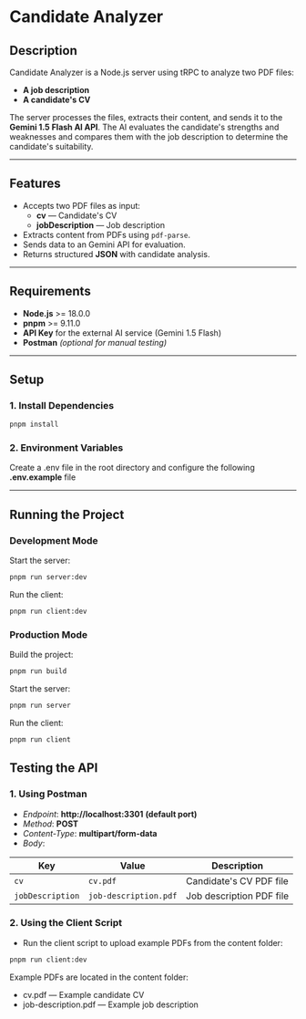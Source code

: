 # Candidate Analyzer

## Description

Candidate Analyzer is a Node.js server using tRPC to analyze two PDF files:

- **A job description**
- **A candidate's CV**

The server processes the files, extracts their content, and sends it to the **Gemini 1.5 Flash AI API**. The AI evaluates the candidate's strengths and weaknesses and compares them with the job description to determine the candidate's suitability.

---

## Features

- Accepts two PDF files as input:
  - **cv** — Candidate's CV
  - **jobDescription** — Job description
- Extracts content from PDFs using `pdf-parse`.
- Sends data to an Gemini API for evaluation.
- Returns structured **JSON** with candidate analysis.

---

## Requirements

- **Node.js** >= 18.0.0
- **pnpm** >= 9.11.0
- **API Key** for the external AI service (Gemini 1.5 Flash)
- **Postman** _(optional for manual testing)_

---

## Setup

### 1. Install Dependencies

```bash
pnpm install
```

### 2. Environment Variables

Create a .env file in the root directory and configure the following **.env.example** file

---

## Running the Project

### Development Mode

Start the server:

```bash
pnpm run server:dev
```

Run the client:

```bash
pnpm run client:dev
```

### Production Mode

Build the project:

```bash
pnpm run build
```

Start the server:

```bash
pnpm run server
```

Run the client:

```bash
pnpm run client
```

## Testing the API

### 1. Using Postman

- _Endpoint_: **http://localhost:3301** **(default port)**
- _Method_: **POST**
- _Content-Type_: **multipart/form-data**
- _Body_:

| Key              | Value                 | Description              |
| ---------------- | --------------------- | ------------------------ |
| `cv`             | `cv.pdf`              | Candidate's CV PDF file  |
| `jobDescription` | `job-description.pdf` | Job description PDF file |

### 2. Using the Client Script

- Run the client script to upload example PDFs from the content folder:

```bash
pnpm run client:dev
```

Example PDFs are located in the content folder:

- cv.pdf — Example candidate CV
- job-description.pdf — Example job description
